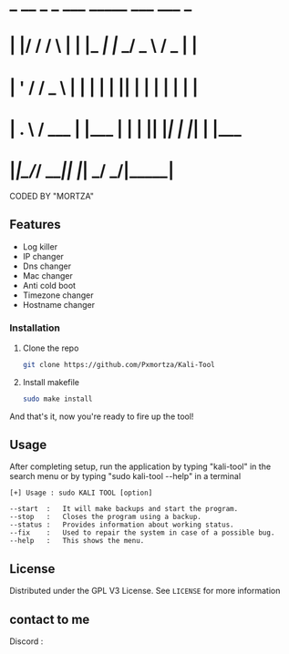 # _  __    _    _     ___   _____ ___   ___  _
# | |/ /   / \  | |   |_ _| |_   _/ _ \ / _ \| |
# | ' /   / _ \ | |    | |    | || | | | | | | |
# | . \  / ___ \| |___ | |    | || |_| | |_| | |___
# |_|\_\/_/   \_\_____|___|   |_| \___/ \___/|_____|

CODED BY "MORTZA"

<!-- FEATURES -->
## Features

 * Log killer
 * IP changer
 * Dns changer
 * Mac changer
 * Anti cold boot
 * Timezone changer
 * Hostname changer

 
### Installation

1. Clone the repo
 
   ```sh
   git clone https://github.com/Pxmortza/Kali-Tool
   ```
2. Install makefile
 
   ```sh
   sudo make install
   ```
And that's it, now you're ready to fire up the tool!

## Usage
 After completing setup, run the application by typing "kali-tool" in the search menu or by typing "sudo kali-tool --help" in a terminal 

   ```
[+] Usage : sudo KALI TOOL [option]

 --start  :   It will make backups and start the program.
 --stop   :   Closes the program using a backup.
 --status :   Provides information about working status.
 --fix    :   Used to repair the system in case of a possible bug.
 --help   :   This shows the menu.
   ```

   ## License

Distributed under the GPL V3 License. See `LICENSE` for more information

## contact to me
Discord :
